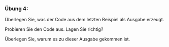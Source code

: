 ### Übung 4:

Überlegen Sie, was der Code aus dem letzten Beispiel als Ausgabe erzeugt.

Probieren Sie den Code aus. Lagen Sie richtig?

Überlegen Sie, warum es zu dieser Ausgabe gekommen ist.